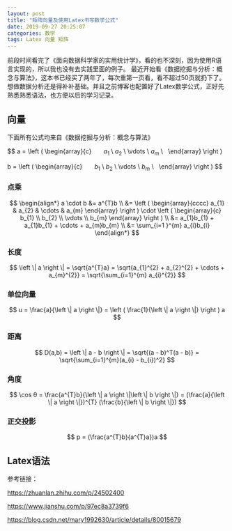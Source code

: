 ```yaml
---
layout: post
title: "矩阵向量及使用Latex书写数学公式"
date: 2019-09-27 20:25:07
categories: 数学
tags: Latex 向量 矩阵
---
```


前段时间看完了《面向数据科学家的实用统计学》，看的也不深刻，因为使用R语言实现的，所以我也没有去实践里面的例子。
最近开始看《数据挖掘与分析：概念与算法》，这本书已经买了两年了，每次重第一页看，看不超过50页就扔下了。
想做数据分析还是得补补基础。并且之前博客也配置好了Latex数学公式，正好先熟悉熟悉语法，也方便以后的学习记录。

## 向量

下面所有公式均来自《数据挖掘与分析：概念与算法》

$$
a = \left (
  \begin{array}{c}  
    $a_{1}$ \\
    $a_{2}$ \\
    \vdots \\
    $a_{m}$ \\
  \end{array}
 \right )

b = \left (
    \begin{array}{c}  
        $b_{1}$ \\
    $b_{2}$ \\
    \vdots \\
    $b_{m}$ \\
      \end{array}
    \right )
$$

### 点乘

$$
\begin{align*}
a \cdot b &= a^{T}b \\
&= \left (
        \begin{array}{cccc}
        a_{1} & a_{2} & \cdots & a_{m}
        \end{array}
   \right )
   \cdot
   \left (
        \begin{array}{c}
        b_{1} \\ b_{2} \\ \vdots \\ b_{m}
        \end{array}
   \right ) \\
&= a_{1}b_{1} + a_{1}b_{1} + \cdots + a_{m}b_{m} \\
&=  \sum_{i=1 }^{m} a_{i}b_{i}
\end{align*}
$$

### 长度

$$
\left \| a \right \| = \sqrt{a^{T}a} = \sqrt{a_{1}^{2} + a_{2}^{2} + \cdots + a_{m}^{2}} = \sqrt{\sum_{i=1}^{m} a_{i}^{2}}
$$

### 单位向量

$$
u = \frac{a}{\left \| a \right \|} = \left ( \frac{1}{\left \| a \right \|} \right ) a
$$

### 距离

$$
D(a,b) = \left \| a - b \right \| = \sqrt{(a - b)^T(a - b)} = \sqrt{\sum_{i=1}^{m}(a_{i} - b_{i})^2}
$$

### 角度

$$
\cos θ = \frac{a^{T}b}{\left \| a \right \|\left \| b \right \|} = (\frac{a}{\left \| a \right \|})^{T} (\frac{b}{\left \| b \right \|})
$$

### 正交投影

$$
p = (\frac{a^{T}b}{a^{T}a})a
$$

## Latex语法

参考链接：

https://zhuanlan.zhihu.com/p/24502400

https://www.jianshu.com/p/97ec8a3739f6

https://blog.csdn.net/mary1992630/article/details/80015679
